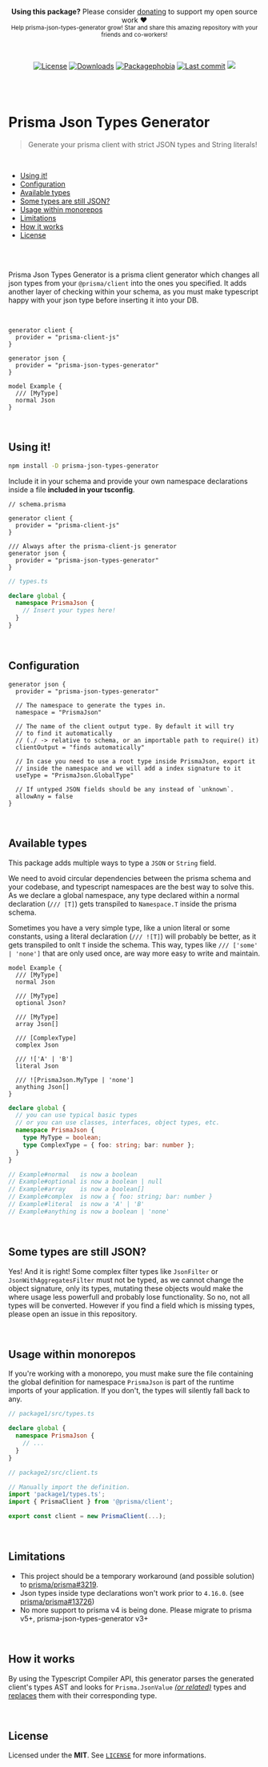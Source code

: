 <p align="center">
   <b>Using this package?</b> Please consider <a href="https://github.com/sponsors/arthurfiorette" target="_blank">donating</a> to support my open source work ❤️
  <br />
  <sup>
   Help prisma-json-types-generator grow! Star and share this amazing repository with your friends and co-workers!
  </sup>
</p>

<br />

<p align="center">
  <a title="MIT license" target="_blank" href="https://github.com/arthurfiorette/prisma-json-types-generator/blob/main/LICENSE"><img alt="License" src="https://img.shields.io/github/license/arthurfiorette/prisma-json-types-generator"></a>
  <a title="NPM Package" target="_blank" href="https://www.npmjs.com/package/prisma-json-types-generator"><img alt="Downloads" src="https://img.shields.io/npm/dw/prisma-json-types-generator?style=flat"></a>
  <a title="Install size" target="_blank" href="https://packagephobia.com/result?p=prisma-json-types-generator@latest"><img alt="Packagephobia" src="https://packagephobia.com/badge?p=prisma-json-types-generator@latest"></a>
  <a title="Last Commit" target="_blank" href="https://github.com/arthurfiorette/prisma-json-types-generator/commits/main"><img alt="Last commit" src="https://img.shields.io/github/last-commit/arthurfiorette/prisma-json-types-generator"></a>
  <a title="Blazingly fast" target="_blank" href="https://twitter.com/acdlite/status/974390255393505280"><img src="https://img.shields.io/badge/blazingly-fast-fa3737"/></a>
 
</p>

<br />
<br />

<h1>Prisma Json Types Generator</h1>

> Generate your prisma client with strict JSON types and String literals!

<br />

- [Using it!](#using-it)
- [Configuration](#configuration)
- [Available types](#available-types)
- [Some types are still JSON?](#some-types-are-still-json)
- [Usage within monorepos](#usage-within-monorepos)
- [Limitations](#limitations)
- [How it works](#how-it-works)
- [License](#license)

<br />
<br />

Prisma Json Types Generator is a prisma client generator which changes all json types from
your `@prisma/client` into the ones you specified. It adds another layer of checking
within your schema, as you must make typescript happy with your json type before inserting
it into your DB.

<br />

```prisma
generator client {
  provider = "prisma-client-js"
}

generator json {
  provider = "prisma-json-types-generator"
}

model Example {
  /// [MyType]
  normal Json
}
```

<br />

## Using it!

```sh
npm install -D prisma-json-types-generator
```

Include it in your schema and provide your own namespace declarations inside a file
**included in your tsconfig**.

```prisma
// schema.prisma

generator client {
  provider = "prisma-client-js"
}

/// Always after the prisma-client-js generator
generator json {
  provider = "prisma-json-types-generator"
}
```

```ts
// types.ts

declare global {
  namespace PrismaJson {
    // Insert your types here!
  }
}
```

<br />

## Configuration

```prisma
generator json {
  provider = "prisma-json-types-generator"

  // The namespace to generate the types in.
  namespace = "PrismaJson"

  // The name of the client output type. By default it will try
  // to find it automatically
  // (./ -> relative to schema, or an importable path to require() it)
  clientOutput = "finds automatically"

  // In case you need to use a root type inside PrismaJson, export it
  // inside the namespace and we will add a index signature to it
  useType = "PrismaJson.GlobalType"

  // If untyped JSON fields should be any instead of `unknown`.
  allowAny = false
}
```

<br />

## Available types

This package adds multiple ways to type a `JSON` or `String` field.

We need to avoid circular dependencies between the prisma schema and your codebase, and
typescript namespaces are the best way to solve this. As we declare a global namespace,
any type declared within a normal declaration (`/// [T]`) gets transpiled to `Namespace.T`
inside the prisma schema.

Sometimes you have a very simple type, like a union literal or some constants, using a
literal declaration (`/// ![T]`) will probably be better, as it gets transpiled to onlt
`T` inside the schema. This way, types like `/// ['some' | 'none']` that are only used
once, are way more easy to write and maintain.

```prisma
model Example {
  /// [MyType]
  normal Json

  /// [MyType]
  optional Json?

  /// [MyType]
  array Json[]

  /// [ComplexType]
  complex Json

  /// !['A' | 'B']
  literal Json

  /// ![PrismaJson.MyType | 'none']
  anything Json[]
}
```

```ts
declare global {
  // you can use typical basic types
  // or you can use classes, interfaces, object types, etc.
  namespace PrismaJson {
    type MyType = boolean;
    type ComplexType = { foo: string; bar: number };
  }
}

// Example#normal   is now a boolean
// Example#optional is now a boolean | null
// Example#array    is now a boolean[]
// Example#complex  is now a { foo: string; bar: number }
// Example#literal  is now a 'A' | 'B'
// Example#anything is now a boolean | 'none'
```

<br />

## Some types are still JSON?

Yes! And it is right! Some complex filter types like `JsonFilter` or
`JsonWithAggregatesFilter` must not be typed, as we cannot change the object signature,
only its types, mutating these objects would make the where usage less powerfull and
probably lose functionality. So no, not all types will be converted. However if you find a
field which is missing types, please open an issue in this repository.

<br />

## Usage within monorepos

If you're working with a monorepo, you must make sure the file containing the global
definition for namespace `PrismaJson` is part of the runtime imports of your application.
If you don't, the types will silently fall back to any.

```ts
// package1/src/types.ts

declare global {
  namespace PrismaJson {
    // ...
  }
}
```

```ts
// package2/src/client.ts

// Manually import the definition.
import 'package1/types.ts';
import { PrismaClient } from '@prisma/client';

export const client = new PrismaClient(...);
```

<br />

## Limitations

- This project should be a temporary workaround (and possible solution) to
  [prisma/prisma#3219](https://github.com/prisma/prisma/issues/3219).
- Json types inside type declarations won't work prior to `4.16.0`. (see
  [prisma/prisma#13726](https://github.com/prisma/prisma/issues/13726))
- No more support to prisma v4 is being done. Please migrate to prisma v5+,
  prisma-json-types-generator v3+

<br />

## How it works

By using the Typescript Compiler API, this generator parses the generated client's types
AST and looks for `Prisma.JsonValue` [_(or related)_](src/helpers/find-signature.ts) types
and [replaces](src/handler/replace-object.ts) them with their corresponding type.

<br />

## License

Licensed under the **MIT**. See [`LICENSE`](LICENSE) for more informations.

<br />
